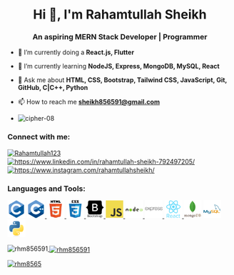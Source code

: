 <h1 align="center">Hi 👋, I'm Rahamtullah Sheikh</h1>
<h3 align="center">An aspiring MERN Stack Developer | Programmer </h3>

- 🔭 I’m currently doing a **React.js, Flutter** 

- 🌱 I’m currently learning **NodeJS, Express, MongoDB, MySQL, React**

- 💬 Ask me about **HTML, CSS, Bootstrap, Tailwind CSS, JavaScript, Git, GitHub, C|C++, Python**

- 📫 How to reach me **sheikh856591@gmail.com**

- <p align="left"> <img src="https://komarev.com/ghpvc/?username=rhm856591&label=Profile%20views&color=0e75b6&style=flat" alt="cipher-08" /> </p>

<h3 align="left">Connect with me:</h3>
<p align="left">
<a href="https://twitter.com/Rahamtullah123" target="blank"><img align="center" src="https://raw.githubusercontent.com/rahuldkjain/github-profile-readme-generator/master/src/images/icons/Social/twitter.svg" alt="Rahamtullah123" height="30" width="40" /></a>
<a href="https://www.linkedin.com/in/rahamtullah-sheikh-792497205/" target="blank"><img align="center" src="https://raw.githubusercontent.com/rahuldkjain/github-profile-readme-generator/master/src/images/icons/Social/linked-in-alt.svg" alt="https://www.linkedin.com/in/rahamtullah-sheikh-792497205/" height="30" width="40" /></a>
<a href="https://www.instagram.com/rahamtullahsheikh/" target="blank"><img align="center" src="https://raw.githubusercontent.com/rahuldkjain/github-profile-readme-generator/master/src/images/icons/Social/instagram.svg" alt="https://www.instagram.com/rahamtullahsheikh/" height="30" width="40" /></a>
</p>

<h3 align="left">Languages and Tools:</h3>

<p align="left">
<img src="https://raw.githubusercontent.com/devicons/devicon/master/icons/c/c-original.svg" alt="c" width="40" height="40"/> </a> <a href="https://www.w3schools.com/cpp/" target="_blank"> 
<img src="https://raw.githubusercontent.com/devicons/devicon/master/icons/cplusplus/cplusplus-original.svg" alt="cplusplus" width="40" height="40"/> </a> <a href="https://www.w3schools.com/css/" target="_blank">
<img src="https://raw.githubusercontent.com/devicons/devicon/master/icons/html5/html5-original-wordmark.svg" alt="html5" width="40" height="40"/> </a> <a href="https://developer.mozilla.org/en-US/docs/Web/JavaScript" target="_blank">
<img src="https://raw.githubusercontent.com/devicons/devicon/master/icons/css3/css3-original-wordmark.svg" alt="css3" width="40" height="40"/> </a> <a href="https://expressjs.com" target="_blank">
<img src="https://raw.githubusercontent.com/devicons/devicon/master/icons/bootstrap/bootstrap-plain-wordmark.svg" alt="bootstrap" width="40" height="40"/> </a> <a href="https://www.cprogramming.com/" target="_blank"> <a href="https://www.w3.org/html/" target="_blank">
<img src="https://raw.githubusercontent.com/devicons/devicon/master/icons/javascript/javascript-original.svg" alt="javascript" width="40" height="40"/> </a> <a href="https://www.mongodb.com/" target="_blank">
<img src="https://raw.githubusercontent.com/devicons/devicon/master/icons/nodejs/nodejs-original-wordmark.svg" alt="nodejs" width="40" height="40"/> </a> <a href="https://www.python.org" target="_blank">
<img src="https://raw.githubusercontent.com/devicons/devicon/master/icons/express/express-original-wordmark.svg" alt="express" width="40" height="40"/> </a>  <a href="https://getbootstrap.com" target="_blank">
<img src="https://raw.githubusercontent.com/devicons/devicon/master/icons/react/react-original-wordmark.svg" alt="react" width="40" height="40"/> </a>
<img src="https://raw.githubusercontent.com/devicons/devicon/master/icons/mongodb/mongodb-original-wordmark.svg" alt="mongodb" width="40" height="40"/> </a> <a href="https://www.mysql.com/" target="_blank">
<img src="https://raw.githubusercontent.com/devicons/devicon/master/icons/mysql/mysql-original-wordmark.svg" alt="mysql" width="40" height="40"/> </a> <a href="https://nodejs.org" target="_blank">
<img src="https://raw.githubusercontent.com/devicons/devicon/master/icons/python/python-original.svg" alt="python" width="40" height="40"/> </a> <a href="https://reactjs.org/" target="_blank"></p>

<p><img align="left" src="https://github-readme-stats.vercel.app/api/top-langs?username=rhm856591&show_icons=true&locale=en&layout=compact" alt="rhm856591" /></p>


<p>&nbsp;<img align="center" src="https://github-readme-stats.vercel.app/api?username=rhm856591&show_icons=true&locale=en" alt="rhm856591" /></p>

<p><img align="center" src="https://github-readme-streak-stats.herokuapp.com/?user=rhm856591&" alt="rhm8565" /></p>
